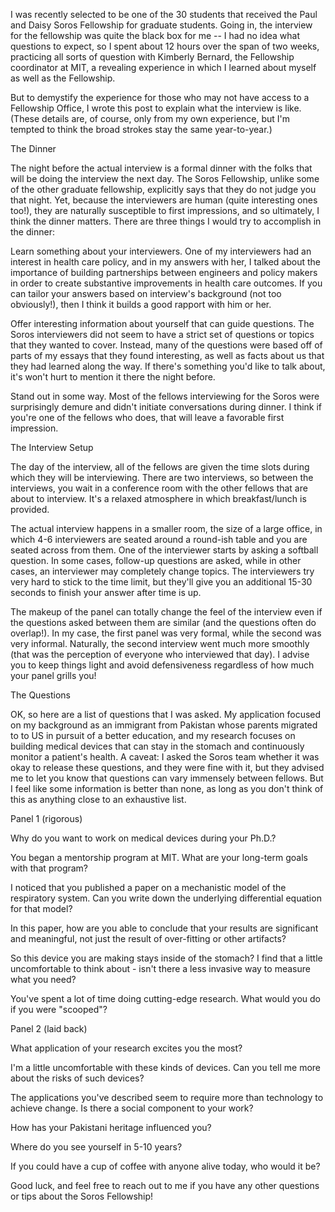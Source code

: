 I was recently selected to be one of the 30 students that received the Paul and Daisy Soros Fellowship for graduate students. Going in, the interview for the fellowship was quite the black box for me -- I had no idea what questions to expect, so I spent about 12 hours over the span of two weeks, practicing all sorts of question with Kimberly Bernard, the Fellowship coordinator at MIT, a revealing experience in which I learned about myself as well as the Fellowship.

But to demystify the experience for those who may not have access to a Fellowship Office, I wrote this post to explain what the interview is like. (These details are, of course, only from my own experience, but I'm tempted to think the broad strokes stay the same year-to-year.)

The Dinner

The night before the actual interview is a formal dinner with the folks that will be doing the interview the next day. The Soros Fellowship, unlike some of the other graduate fellowship, explicitly says that they do not judge you that night. Yet, because the interviewers are human (quite interesting ones too!), they are naturally susceptible to first impressions, and so ultimately, I think the dinner matters. There are three things I would try to accomplish in the dinner:

Learn something about your interviewers. One of my interviewers had an interest in health care policy, and in my answers with her, I talked about the importance of building partnerships between engineers and policy makers in order to create substantive improvements in health care outcomes. If you can tailor your answers based on interview's background (not too obviously!), then I think it builds a good rapport with him or her.

Offer interesting information about yourself that can guide questions. The Soros interviewers did not seem to have a strict set of questions or topics that they wanted to cover. Instead, many of the questions were based off of parts of my essays that they found interesting, as well as facts about us that they had learned along the way. If there's something you'd like to talk about, it's won't hurt to mention it there the night before.

Stand out in some way. Most of the fellows interviewing for the Soros were surprisingly demure and didn't initiate conversations during dinner. I think if you're one of the fellows who does, that will leave a favorable first impression.

The Interview Setup

The day of the interview, all of the fellows are given the time slots during which they will be interviewing. There are two interviews, so between the interviews, you wait in a conference room with the other fellows that are about to interview. It's a relaxed atmosphere in which breakfast/lunch is provided.

The actual interview happens in a smaller room, the size of a large office, in which 4-6 interviewers are seated around a round-ish table and you are seated across from them. One of the interviewer starts by asking a softball question. In some cases, follow-up questions are asked, while in other cases, an interviewer may completely change topics. The interviewers try very hard to stick to the time limit, but they'll give you an additional 15-30 seconds to finish your answer after time is up.

The makeup of the panel can totally change the feel of the interview even if the questions asked between them are similar (and the questions often do overlap!). In my case, the first panel was very formal, while the second was very informal. Naturally, the second interview went much more smoothly (that was the perception of everyone who interviewed that day). I advise you to keep things light and avoid defensiveness regardless of how much your panel grills you!

The Questions

OK, so here are a list of questions that I was asked. My application focused on my background as an immigrant from Pakistan whose parents migrated to to  US in pursuit of a better education, and my research focuses on building medical devices that can stay in the stomach and continuously monitor a patient's health. A caveat: I asked the Soros team whether it was okay to release these questions, and they were fine with it, but they advised me to let you know that questions can vary immensely between fellows. But I feel like some information is better than none, as long as you don't think of this as anything close to an exhaustive list.

Panel 1 (rigorous)

Why do you want to work on medical devices during your Ph.D.?

You began a mentorship program at MIT. What are your long-term goals with that program?

I noticed that you published a paper on a mechanistic model of the respiratory system. Can you write down the underlying differential equation for that model?

In this paper, how are you able to conclude that your results are significant and meaningful, not just the result of over-fitting or other artifacts?

So this device you are making stays inside of the stomach? I find that a little uncomfortable to think about - isn't there a less invasive way to measure what you need?

You've spent a lot of time doing cutting-edge research. What would you do if you were "scooped"?

Panel 2 (laid back)

What application of your research excites you the most?

I'm a little uncomfortable with these kinds of devices. Can you tell me more about the risks of such devices?

The applications you've described seem to require more than technology to achieve change. Is there a social component to your work?

How has your Pakistani heritage influenced you?

Where do you see yourself in 5-10 years?

If you could have a cup of coffee with anyone alive today, who would it be?



Good luck, and feel free to reach out to me if you have any other questions or tips about the Soros Fellowship!

